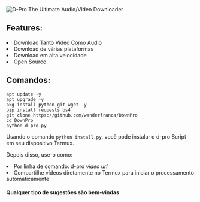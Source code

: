 <img src="https://i.top4top.io/p_2596mo7v74.jpg" alt="D-Pro">
The Ultimate Audio/Video Downloader

## Features:
<li> Download Tanto Video Como Audio
<li> Download de várias plataformas
<li> Download em alta velocidade
<li> Open Source

## Comandos:
```
apt update -y
apt upgrade -y
pkg install python git wget -y
pip install requests bs4
git clone https://github.com/wanderfranca/DownPro
cd DownPro
python d-pro.py
```

Usando o comando ```python install.py```, você pode instalar o d-pro Script em seu dispositivo Termux.

Depois disso, use-o como:
<li> Por linha de comando: d-pro <i>video url</i>
<li> Compartilhe vídeos diretamente no Termux para iniciar o processamento automaticamente

#### Qualquer tipo de sugestões são bem-vindas
